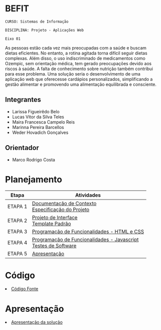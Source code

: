 # BEFIT 

`CURSO: Sistemas de Informação`

`DISCIPLINA: Projeto - Aplicações Web`

`Eixo 01`

As pessoas estão cada vez mais preocupadas com a saúde e buscam dietas eficientes.
No entanto, a rotina agitada torna difícil seguir dietas complexas. Além disso, o uso
indiscriminado de medicamentos como Ozempic, sem orientação médica, tem gerado
preocupações devido aos riscos à saúde. A falta de conhecimento sobre nutrição
também contribui para esse problema. Uma solução seria o desenvolvimento de uma
aplicação web que oferecesse cardápios personalizados, simplificando a gestão
alimentar e promovendo uma alimentação equilibrada e consciente.

## Integrantes

* Larissa Figueirêdo Belo
*	Lucas Vitor da Silva Teles
*	Maira Francesca Campelo Reis
*	Marinna Pereira Barcellos
*	Weder Hovadich Gonçalves




## Orientador

* Marco Rodrigo Costa

# Planejamento

| Etapa         | Atividades |
|  :----:   | ----------- |
| ETAPA 1         |[Documentação de Contexto](docs/context.md) <br> [Especificação do Projeto](docs/especification.md) |
| ETAPA 2         |[Projeto de Interface](docs/interface.md) <br> [Template Padrão](docs/template.md) |
| ETAPA 3         |[Programação de Funcionalidades - HTML e CSS](docs/development.md) |
| ETAPA 4        |[Programação de Funcionalidades - Javascript](docs/development.md) <br> [Testes de Software ](docs/tests.md) |
| ETAPA 5         | [Apresentação](presentation/README.md) |

# Código

<li><a href="src/README.md"> Código Fonte</a></li>

# Apresentação

<li><a href="presentation/README.md"> Apresentação da solução</a></li>
